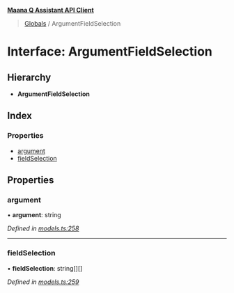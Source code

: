 **[Maana Q Assistant API Client](../README.md)**

> [Globals](../README.md) / ArgumentFieldSelection

# Interface: ArgumentFieldSelection

## Hierarchy

* **ArgumentFieldSelection**

## Index

### Properties

* [argument](argumentfieldselection.md#argument)
* [fieldSelection](argumentfieldselection.md#fieldselection)

## Properties

### argument

•  **argument**: string

*Defined in [models.ts:258](https://github.com/maana-io/q-assistant-client/blob/develop/src/models.ts#L258)*

___

### fieldSelection

•  **fieldSelection**: string[][]

*Defined in [models.ts:259](https://github.com/maana-io/q-assistant-client/blob/develop/src/models.ts#L259)*
